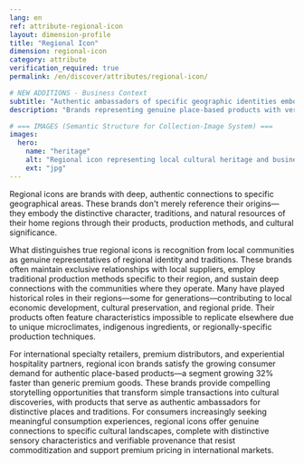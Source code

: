 ```yaml
---
lang: en
ref: attribute-regional-icon
layout: dimension-profile
title: "Regional Icon"
dimension: regional-icon
category: attribute
verification_required: true
permalink: /en/discover/attributes/regional-icon/

# NEW ADDITIONS - Business Context
subtitle: "Authentic ambassadors of specific geographic identities embodying distinctive regional character through unique local traditions"
description: "Brands representing genuine place-based products with verifiable provenance, satisfying consumer demand for meaningful cultural discovery experiences."

# === IMAGES (Semantic Structure for Collection-Image System) ===
images:
  hero:
    name: "heritage"
    alt: "Regional icon representing local cultural heritage and business tradition"
    ext: "jpg"
---
```


Regional icons are brands with deep, authentic connections to specific geographical areas. These brands don't merely reference their origins—they embody the distinctive character, traditions, and natural resources of their home regions through their products, production methods, and cultural significance.

What distinguishes true regional icons is recognition from local communities as genuine representatives of regional identity and traditions. These brands often maintain exclusive relationships with local suppliers, employ traditional production methods specific to their region, and sustain deep connections with the communities where they operate. Many have played historical roles in their regions—some for generations—contributing to local economic development, cultural preservation, and regional pride. Their products often feature characteristics impossible to replicate elsewhere due to unique microclimates, indigenous ingredients, or regionally-specific production techniques.

For international specialty retailers, premium distributors, and experiential hospitality partners, regional icon brands satisfy the growing consumer demand for authentic place-based products—a segment growing 32% faster than generic premium goods. These brands provide compelling storytelling opportunities that transform simple transactions into cultural discoveries, with products that serve as authentic ambassadors for distinctive places and traditions. For consumers increasingly seeking meaningful consumption experiences, regional icons offer genuine connections to specific cultural landscapes, complete with distinctive sensory characteristics and verifiable provenance that resist commoditization and support premium pricing in international markets.

